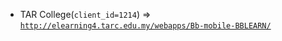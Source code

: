  - TAR College(`client_id=1214`) => [`http://elearning4.tarc.edu.my/webapps/Bb-mobile-BBLEARN/`](http://elearning4.tarc.edu.my/webapps/Bb-mobile-BBLEARN/)
